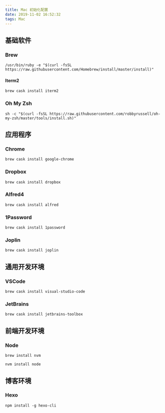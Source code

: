 ```yaml
---
title: Mac 初始化配置
date: 2019-11-02 16:52:32
tags: Mac
---
```


## 基础软件

### Brew

```
/usr/bin/ruby -e "$(curl -fsSL https://raw.githubusercontent.com/Homebrew/install/master/install)"
```

#### Iterm2

```
brew cask install iterm2
```

### Oh My Zsh

```
sh -c "$(curl -fsSL https://raw.githubusercontent.com/robbyrussell/oh-my-zsh/master/tools/install.sh)"
```

## 应用程序

### Chrome

```
brew cask install google-chrome
```

### Dropbox

```
brew cask install dropbox
```

### Alfred4

```
brew cask install alfred
```

### 1Password

```
brew cask install 1password
```

### Joplin

```
brew cask install joplin
```

## 通用开发环境

### VSCode

```
brew cask install visual-studio-code
```

### JetBrains

```
brew cask install jetbrains-toolbox
```

## 前端开发环境

### Node

```
brew install nvm

nvm install node
```

## 博客环境

### Hexo

```
npm install -g hexo-cli
```

